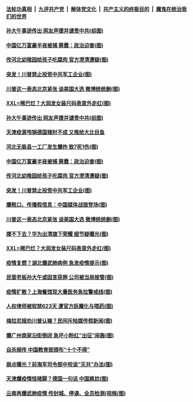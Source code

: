 ####  [法轮功真相](../../../../basic/blob/master/README.md?t=11140031) &nbsp;|&nbsp; [九评共产党](../../../../9ping.md/blob/master/README.md?t=11140031) &nbsp;|&nbsp; [解体党文化](../../../../jtdwh.md/blob/master/README.md?t=11140031)  &nbsp;|&nbsp; [共产主义的终极目的](../../../../gczydzjmd.md/blob/master/README.md?t=11140031) &nbsp;|&nbsp; [魔鬼在统治我们的世界](../../../../mgztzwmdsj.md/blob/master/README.md?t=11140031) 

#### [孙大午事迹传出 网友声援并谴责中共(组图)](../pages/p1/952425.md?t=11140031) 

#### [中国亿万富豪半夜被捕 蔡霞：政治迫害(图)](../pages/p1/952386.md?t=11140031) 

#### [传河北幼稚园给孩子吃腐肉 官方澄清遭疑(图)](../pages/p1/952400.md?t=11140031) 

#### [突发！川普禁止投资中共军工企业(图)](../pages/p1/952378.md?t=11140031) 

#### [川普这一表态北京紧张 谈美国大选 微博统统删(图)](../pages/p1/952336.md?t=11140031) 

#### [XXL=稀巴烂？大润发女装尺码表意外走红(图)](../pages/p1/952330.md?t=11140031) 

#### [孙大午事迹传出 网友声援并谴责中共(组图)](../pages/p1/952425.md?t=11140031) 

#### [天津疫源甩锅德国猪肘不成 又推给大比目鱼](../pages/p1/952430.md?t=11140031) 

#### [河北无极县一工厂发生爆炸 致7死1伤(图)](../pages/p1/952396.md?t=11140031) 

#### [中国亿万富豪半夜被捕 蔡霞：政治迫害(图)](../pages/p1/952386.md?t=11140031) 

#### [传河北幼稚园给孩子吃腐肉 官方澄清遭疑(图)](../pages/p1/952400.md?t=11140031) 

#### [突发！川普禁止投资中共军工企业(图)](../pages/p1/952378.md?t=11140031) 

#### [爆粗口、传播假信息：中国媒体战狼登场(图)](../pages/p1/952373.md?t=11140031) 

#### [川普这一表态北京紧张 谈美国大选 微博统统删(图)](../pages/p1/952336.md?t=11140031) 

#### [撑不下去？华为出清旗下荣耀 细节疑曝光(图)](../pages/p1/952361.md?t=11140031) 

#### [XXL=稀巴烂？大润发女装尺码表意外走红(图)](../pages/p1/952330.md?t=11140031) 

#### [疫情复燃？湖北爆武肺病例 急发疫情提示(图)](../pages/p1/952307.md?t=11140031) 

#### [民营老板孙大午或因言获罪 公司被当局接管(图)](../pages/p1/952283.md?t=11140031) 

#### [疫情扩散？上海餐馆现大量医务急拉警戒线(图)](../pages/p1/952298.md?t=11140031) 

#### [人权律师被软禁623天 遭官方妖魔化与喂药(图)](../pages/p1/952293.md?t=11140031) 

#### [梅拉尼娅劝川普认输？民间斥陆媒传假新闻(图)](../pages/p1/952272.md?t=11140031) 

#### [爆广州商家沿街倒闭 急坏小粉红“出征”闹轰(图)](../pages/p1/952249.md?t=11140031) 

#### [自杀频传 中国教育部颁布“十个不得”](../pages/p1/952231.md?t=11140031) 

#### [弱点曝光？前海军司令部中校谈“灭共”办法(图)](../pages/p1/952226.md?t=11140031) 

#### [天津爆疫情怪猪脚？德国一句话 中国尴尬(图)](../pages/p1/952223.md?t=11140031) 

#### [云南再爆武肺疫情 传封城、停课、全员检测(视频/图)](../pages/p1/952189.md?t=11140031) 

